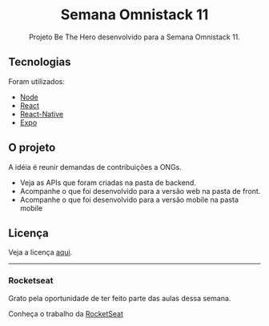 # <div align="center">Semana Omnistack 11</div>  
<div align="center">Projeto Be The Hero desenvolvido para a Semana Omnistack 11.</div>  
</p>
</p>
<h2> Tecnologias </h2>
</p>
Foram utilizados:
<ul>
<li><a href="https://nodejs.org/en/">Node</a></li>
<li><a href="https://reactjs.org/">React</a></li>
<li><a href="https://reactnative.dev/">React-Native</a></li>
<li><a href="https://expo.io/">Expo</a></li>
</ul>
<h2> O projeto </h2>
</p>
A idéia é reunir demandas de contribuições a ONGs.
<ul>
<li>Veja as APIs que foram criadas na pasta de backend.</li>
<li>Acompanhe o que foi desenvolvido para a versão web na pasta de front.</li>
<li>Acompanhe o que foi desenvolvido para a versão mobile na pasta mobile</li>
</ul>
<h2> Licença </h2>
Veja a licença <a href="https://github.com/andreserudo/semanaOmnistack_11/blob/master/LICENSE">aqui</a>.
</p>
<hr>
<h3> Rocketseat </h3>
Grato pela oportunidade de ter feito parte das aulas dessa semana.</p> 
Conheça o trabalho da <a href="https://rocketseat.com.br/">RocketSeat</a>
